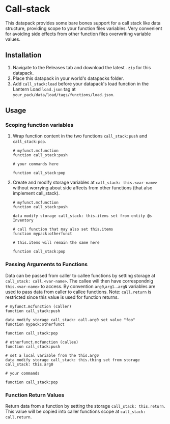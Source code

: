 # Call-stack

This datapack provides some bare bones support for a call stack like data structure, providing scope to your function files variables. Very convenient for avoiding side effects from other function files overwriting variable values.

## Installation

1. Navigate to the Releases tab and download the latest `.zip` for this datapack.
2. Place this datapack in your world's datapacks folder.
3. Add `call_stack:load` before your datapack's load function in the Lantern Load `load.json` tag at `your_pack/data/load/tags/functions/load.json`.

## Usage

### Scoping function variables

1. Wrap function content in the two functions `call_stack:push` and `call_stack:pop`.

    ```mcfunction
    # myfunct.mcfunction
    function call_stack:push

    # your commands here

    function call_stack:pop
    ```

2. Create and modify storage variables at `call_stack: this.<var-name>` without worrying about side affects from other functions (that also implement call_stack).

    ```mcfunction
    # myfunct.mcfunction
    function call_stack:push

    data modify storage call_stack: this.items set from entity @s Inventory

    # call function that may also set this.items
    function mypack:otherfunct

    # this.items will remain the same here

    function call_stack:pop
    ```

### Passing Arguments to Functions

Data can be passed from caller to callee functions by setting storage at `call_stack: call.<var-name>`. The callee will then have correspondnig `this.<var-name>` to access. By convention `arg0`,`arg1`...`argN` variables are used to pass data from caller to callee functions. Note: `call.return` is restricted since this value is used for function returns.

```mcfunction
# myfunct.mcfunction (caller)
function call_stack:push

data modify storage call_stack: call.arg0 set value "foo"
function mypack:otherfunct

function call_stack:pop
```

```mcfunction
# otherfunct.mcfunction (callee)
function call_stack:push

# set a local variable from the this.arg0
data modify storage call_stack: this.thing set from storage call_stack: this.arg0

# your commands

function call_stack:pop
```

### Function Return Values

Return data from a function by setting the storage `call_stack: this.return`. This value will be copied into caller functions scope at `call_stack: call.return`.
